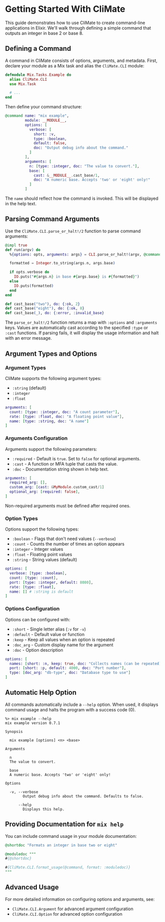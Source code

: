 # Getting Started With CliMate

This guide demonstrates how to use CliMate to create command-line applications in Elixir. We'll walk through defining a simple command that outputs an integer in base 2 or base 8.

## Defining a Command

A command in CliMate consists of options, arguments, and metadata. First, declare your module as a Mix task and alias the `CliMate.CLI` module:

```elixir
defmodule Mix.Tasks.Example do
  alias CliMate.CLI
  use Mix.Task

  # ...
end
```

Then define your command structure:

```elixir
@command name: "mix example",
         module: __MODULE__,
         options: [
           verbose: [
             short: :v,
             type: :boolean,
             default: false,
             doc: "Output debug info about the command."
           ]
         ],
         arguments: [
           n: [type: :integer, doc: "The value to convert."],
           base: [
             cast: &__MODULE__.cast_base/1,
             doc: "A numeric base. Accepts 'two' or 'eight' only!"
           ]
         ]
```

The `name` should reflect how the command is invoked. This will be displayed in the help text.

## Parsing Command Arguments

Use the `CliMate.CLI.parse_or_halt!/2` function to parse command arguments:

```elixir
@impl true
def run(argv) do
  %{options: opts, arguments: args} = CLI.parse_or_halt!(argv, @command)

  formatted = Integer.to_string(args.n, args.base)

  if opts.verbose do
    IO.puts("#{args.n} in base #{args.base} is #{formatted}")
  else
    IO.puts(formatted)
  end
end

def cast_base("two"), do: {:ok, 2}
def cast_base("eight"), do: {:ok, 8}
def cast_base(_), do: {:error, :invalid_base}
```

The `parse_or_halt!/2` function returns a map with `:options` and `:arguments` keys. Values are automatically cast according to the specified `:type` or `:cast` functions. If parsing fails, it will display the usage information and halt with an error message.

## Argument Types and Options

### Argument Types

CliMate supports the following argument types:

- `:string` (default)
- `:integer`
- `:float`

```elixir
arguments: [
  count: [type: :integer, doc: "A count parameter"],
  rate: [type: :float, doc: "A floating point value"],
  name: [type: :string, doc: "A name"]
]
```

### Arguments Configuration

Arguments support the following parameters:

- `:required` - Default is `true`. Set to `false` for optional arguments.
- `:cast` - A function or MFA tuple that casts the value.
- `:doc` - Documentation string shown in help text.

```elixir
arguments: [
  required_arg: [],
  custom_arg: [cast: &MyModule.custom_cast/1]
  optional_arg: [required: false],
]
```

Non-required arguments must be defined after required ones.

### Option Types

Options support the following types:

- `:boolean` - Flags that don't need values (`--verbose`)
- `:count` - Counts the number of times an option appears
- `:integer` - Integer values
- `:float` - Floating point values
- `:string` - String values (default)

```elixir
options: [
  verbose: [type: :boolean],
  count: [type: :count],
  port: [type: :integer, default: 8080],
  rate: [type: :float],
  name: [] # :string is default
]
```

### Options Configuration

Options can be configured with:

- `:short` - Single letter alias (`:v` for `-v`)
- `:default` - Default value or function
- `:keep` - Keep all values when an option is repeated
- `:doc_arg` - Custom display name for the argument
- `:doc` - Option description

```elixir
options: [
  names: [short: :n, keep: true, doc: "Collects names (can be repeated)"],
  port: [short: :p, default: 4000, doc: "Port number"],
  type: [doc_arg: "db-type", doc: "Database type to use"]
]
```

## Automatic Help Option

All commands automatically include a `--help` option. When used, it displays command usage and halts the program with a success code (0).

```
%> mix example --help
mix example version 0.7.1

Synopsis

  mix example [options] <n> <base>

Arguments

  n
  The value to convert.

  base
  A numeric base. Accepts 'two' or 'eight' only!

Options

  -v, --verbose
        Output debug info about the command. Defaults to false.

      --help
        Displays this help.
```

## Providing Documentation for `mix help`

You can include command usage in your module documentation:

```elixir
@shortdoc "Formats an integer in base two or eight"

@moduledoc """
#{@shortdoc}

#{CliMate.CLI.format_usage(@command, format: :moduledoc)}
"""
```

## Advanced Usage

For more detailed information on configuring options and arguments, see:

- `CliMate.CLI.Argument` for advanced argument configuration
- `CliMate.CLI.Option` for advanced option configuration